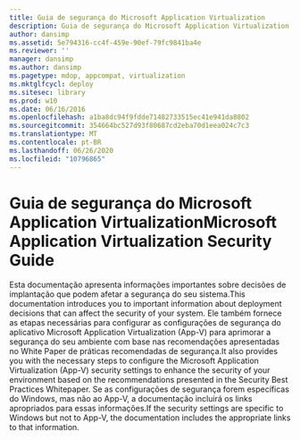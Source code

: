 ```yaml
---
title: Guia de segurança do Microsoft Application Virtualization
description: Guia de segurança do Microsoft Application Virtualization
author: dansimp
ms.assetid: 5e794316-cc4f-459e-90ef-79fc9841ba4e
ms.reviewer: ''
manager: dansimp
ms.author: dansimp
ms.pagetype: mdop, appcompat, virtualization
ms.mktglfcycl: deploy
ms.sitesec: library
ms.prod: w10
ms.date: 06/16/2016
ms.openlocfilehash: a1ba8dc94f9fdde71482733515ec41e941da8802
ms.sourcegitcommit: 354664bc527d93f80687cd2eba70d1eea024c7c3
ms.translationtype: MT
ms.contentlocale: pt-BR
ms.lasthandoff: 06/26/2020
ms.locfileid: "10796865"
---
```

# <span data-ttu-id="fe126-103">Guia de segurança do Microsoft Application Virtualization</span><span class="sxs-lookup"><span data-stu-id="fe126-103">Microsoft Application Virtualization Security Guide</span></span>


<span data-ttu-id="fe126-104">Esta documentação apresenta informações importantes sobre decisões de implantação que podem afetar a segurança do seu sistema.</span><span class="sxs-lookup"><span data-stu-id="fe126-104">This documentation introduces you to important information about deployment decisions that can affect the security of your system.</span></span> <span data-ttu-id="fe126-105">Ele também fornece as etapas necessárias para configurar as configurações de segurança do aplicativo Microsoft Application Virtualization (App-V) para aprimorar a segurança do seu ambiente com base nas recomendações apresentadas no White Paper de práticas recomendadas de segurança.</span><span class="sxs-lookup"><span data-stu-id="fe126-105">It also provides you with the necessary steps to configure the Microsoft Application Virtualization (App-V) security settings to enhance the security of your environment based on the recommendations presented in the Security Best Practices Whitepaper.</span></span> <span data-ttu-id="fe126-106">Se as configurações de segurança forem específicas do Windows, mas não ao App-V, a documentação incluirá os links apropriados para essas informações.</span><span class="sxs-lookup"><span data-stu-id="fe126-106">If the security settings are specific to Windows but not to App-V, the documentation includes the appropriate links to that information.</span></span>

 

 





